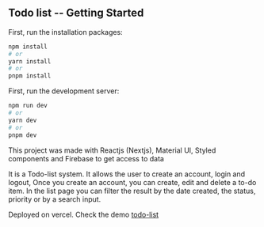 ## Todo list -- Getting Started

First, run the installation packages:

```bash
npm install
# or
yarn install
# or
pnpm install
```

First, run the development server:

```bash
npm run dev
# or
yarn dev
# or
pnpm dev
```

This project was made with Reactjs (Nextjs), Material UI, Styled components and Firebase to get access to data

It is a Todo-list system. It allows the user to create an account, login and logout, Once you create an account, you can create, edit and delete a to-do item. In the list page you can filter the result by the date created, the status, priority or by a search input.

Deployed on vercel. Check the demo [todo-list](https://store-line.vercel.app/ 'todo-list')
